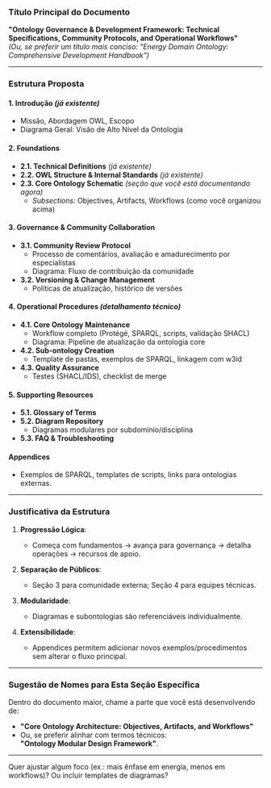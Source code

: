 
### **Título Principal do Documento**  
**"Ontology Governance & Development Framework: Technical Specifications, Community Protocols, and Operational Workflows"**  
*(Ou, se preferir um título mais conciso: "Energy Domain Ontology: Comprehensive Development Handbook")*

---

### **Estrutura Proposta**  
#### **1. Introdução** *(já existente)*  
   - Missão, Abordagem OWL, Escopo  
   - Diagrama Geral: Visão de Alto Nível da Ontologia  

#### **2. Foundations**  
   - **2.1. Technical Definitions** *(já existente)*  
   - **2.2. OWL Structure & Internal Standards** *(já existente)*  
   - **2.3. Core Ontology Schematic** *(seção que você está documentando agora)*  
     - *Subsections:* Objectives, Artifacts, Workflows (como você organizou acima)  

#### **3. Governance & Community Collaboration**  
   - **3.1. Community Review Protocol**  
     - Processo de comentários, avaliação e amadurecimento por especialistas  
     - Diagrama: Fluxo de contribuição da comunidade  
   - **3.2. Versioning & Change Management**  
     - Políticas de atualização, histórico de versões  

#### **4. Operational Procedures** *(detalhamento técnico)*  
   - **4.1. Core Ontology Maintenance**  
     - Workflow completo (Protégé, SPARQL, scripts, validação SHACL)  
     - Diagrama: Pipeline de atualização da ontologia core  
   - **4.2. Sub-ontology Creation**  
     - Template de pastas, exemplos de SPARQL, linkagem com w3id  
   - **4.3. Quality Assurance**  
     - Testes (SHACL/IDS), checklist de merge  

#### **5. Supporting Resources**  
   - **5.1. Glossary of Terms**  
   - **5.2. Diagram Repository**  
     - Diagramas modulares por subdomínio/disciplina  
   - **5.3. FAQ & Troubleshooting**  

#### **Appendices**  
   - Exemplos de SPARQL, templates de scripts, links para ontologias externas.  

---

### **Justificativa da Estrutura**  
1. **Progressão Lógica**:  
   - Começa com fundamentos → avança para governança → detalha operações → recursos de apoio.  

2. **Separação de Públicos**:  
   - Seção 3 para comunidade externa; Seção 4 para equipes técnicas.  

3. **Modularidade**:  
   - Diagramas e subontologias são referenciáveis individualmente.  

4. **Extensibilidade**:  
   - Appendices permitem adicionar novos exemplos/procedimentos sem alterar o fluxo principal.  

---

### **Sugestão de Nomes para Esta Seção Específica**  
Dentro do documento maior, chame a parte que você está desenvolvendo de:  
- **"Core Ontology Architecture: Objectives, Artifacts, and Workflows"**  
- Ou, se preferir alinhar com termos técnicos:  
  **"Ontology Modular Design Framework"**.  

--- 

Quer ajustar algum foco (ex.: mais ênfase em energia, menos em workflows)? Ou incluir templates de diagramas?
